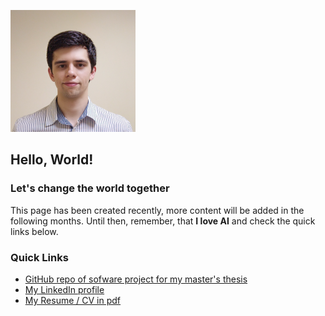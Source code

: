<img src="/media/img/vrbsky_portrait.png" width="200" height="195"><!--original size: 400x390 px-->

## Hello, World!
### Let's change the world together
This page has been created recently, more content will be added in the following months. Until then, remember, that **I love AI** and check the quick links below.

### Quick Links
* [GitHub repo of sofware project for my master's thesis](https://github.com/vrbsky/network-model)
* [My LinkedIn profile](https://www.linkedin.com/in/vrbsky/)
* [My Resume / CV in pdf](/media/pdf/Vrbsky_ResumeCV.pdf)
